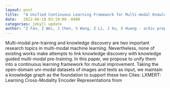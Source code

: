 ```yaml
---
layout: post
title:  "A Unified Continuous Learning Framework for Multi-modal Knowledge Discovery and Pre-training"
date:   2022-06-18 03:19:09 -0400
categories: jekyll update
author: "Z Fan, Z Wei, J Chen, S Wang, Z Li, J Xu, X Huang - arXiv preprint arXiv:2206.05555, 2022"
---
```

Multi-modal pre-training and knowledge discovery are two important research topics in multi-modal machine learning. Nevertheless, none of existing works make attempts to link knowledge discovery with knowledge guided multi-modal pre-training. In this paper, we propose to unify them into a continuous learning framework for mutual improvement. Taking the open-domain uni-modal datasets of images and texts as input, we maintain a knowledge graph as the foundation to support these two 
Cites: LXMERT: Learning Cross-Modality Encoder Representations from